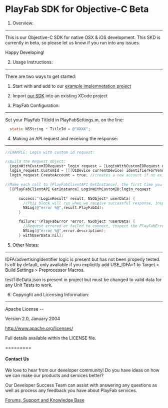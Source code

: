 PlayFab SDK for Objective-C Beta
========

1. Overview:
----
This is our Objective-C SDK for native OSX & iOS development. This SKD is currently in beta, so please let us know if you run into any issues. 

Happy Developing!

2. Usage Instructions:
----
There are two ways to get started:
  1. Start with and add to our [example implemnetation project](/ExampleProject/)
  2. Import [our SDK](/PlayFabSDK) into an existing XCode project

3. PlayFab Configuration:
----
Set your PlayFab TitleId in PlayFabSettings.m, on the line:
```Objective-C
  static NSString * TitleId = @"XXXX";
```

4. Making an API request and receiving the response:
----
```Objective-C
//EXAMPLE: Login with custom id request:

//Build the Request object:
  LoginWithCustomIDRequest* login_request = [LoginWithCustomIDRequest new];
  login_request.CustomId = [[[UIDevice currentDevice] identifierForVendor] UUIDString]; //use the identifier for vendor as our custom ID.
  login_request.CreateAccount = true; //creates a new account if no existing one
    
//Make each call to [PlayFabClientAPI GetInstance], the first time you do this, an instance will be created and then used.
  [[PlayFabClientAPI GetInstance] LoginWithCustomID:login_request
      
      success:^(LoginResult* result, NSObject* userData) {
        //This block will run when we receive successful response, inspect the result class for pertinent info.
        NSLog(@"error %@",result.PlayFabId);
      }

      failure:^(PlayFabError *error, NSObject *userData) {
        //Request errored or failed to connect, inspect the PlayFabError class for pertinent info.
        NSLog(@"error %@",error.description);
      } withUserData:nil];
```


5. Other Notes:
----
IDFA/advertisingIdentifier logic is present but has not been properly tested.
Is off by default, only available if you explicitly add USE_IDFA=1 to Target > Build Settings > Preprocessor Macros.

testTitleData.json is present in project but must be changed to valid data for any Unit Tests to work.


6. Copyright and Licensing Information:
----
  Apache License -- 
  
  Version 2.0, January 2004

  http://www.apache.org/licenses/

Full details available within the LICENSE file.


=========
#### Contact Us
We love to hear from our developer community! 
Do you have ideas on how we can make our products and services better? 

Our Developer Success Team can assist with answering any questions as well as process any feedback you have about PlayFab services.

[Forums, Support and Knowledge Base](https://community.playfab.com/hc/en-us)
